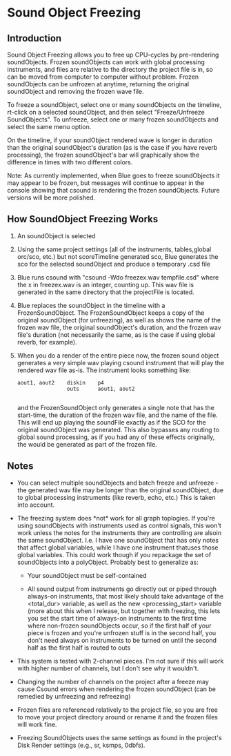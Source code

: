 # Sound Object Freezing

## Introduction

Sound Object Freezing allows you to free up CPU-cycles by pre-rendering
soundObjects. Frozen soundObjects can work with global processing
instruments, and files are relative to the directory the project file is
in, so can be moved from computer to computer without problem. Frozen
soundObjects can be unfrozen at anytime, returning the original
soundObject and removing the frozen wave file.

To freeze a soundObject, select one or many soundObjects on the
timeline, rt-click on a selected soundObject, and then select
"Freeze/Unfreeze SoundObjects". To unfreeze, select one or many frozen
soundObjects and select the same menu option.

On the timeline, if your soundObject rendered wave is longer in duration
than the original soundObject's duration (as is the case if you have
reverb processing), the frozen soundObject's bar will graphically show
the difference in times with two different colors.

Note: As currently implemented, when Blue goes to freeze soundObjects it
may appear to be frozen, but messages will continue to appear in the
console showing that csound is rendering the frozen soundObjects. Future
versions will be more polished.

## How SoundObject Freezing Works

1.  An soundObject is selected

2.  Using the same project settings (all of the instruments,
    tables,global orc/sco, etc.) but not scoreTimeline generated sco,
    Blue generates the sco for the selected soundObject and produce a
    temporary .csd file

3.  Blue runs csound with "csound -Wdo freezex.wav tempfile.csd" where
    the x in freezex.wav is an integer, counting up. This wav file is
    generated in the same directory that the projectFile is located.

4.  Blue replaces the soundObject in the timeline with a
    FrozenSoundObject. The FrozenSoundObject keeps a copy of the
    original soundObject (for unfreezing), as well as shows the name of
    the frozen wav file, the original soundObject's duration, and the
    frozen wav file's duration (not necessarily the same, as is the case
    if using global reverb, for example).

5.  When you do a render of the entire piece now, the frozen sound
    object generates a very simple wav playing csound instrument that
    will play the rendered wav file as-is. The instrument looks
    something like:
    
    ```csound-orc 
    aout1, aout2    diskin    p4         
                    outs      aout1, aout2 
              
    ```
    
    and the FrozenSoundObject only generates a single note that has the
    start-time, the duration of the frozen wav file, and the name of the
    file. This will end up playing the soundFile exactly as if the SCO
    for the original soundObject was generated. This also bypasses any
    routing to global sound processing, as if you had any of these
    effects originally, the would be generated as part of the frozen
    file.

## Notes

  - You can select multiple soundObjects and batch freeze and unfreeze
    -the generated wav file may be longer than the original soundObject,
    due to global processing instruments (like reverb, echo, etc.) This
    is taken into account.

  - The freezing system does \*not\* work for all graph toplogies. If
    you're using soundObjects with instruments used as control signals,
    this won't work unless the notes for the instruments they are
    controlling are alsoin the same soundObject. I.e. I have one
    soundObject that has only notes that affect global variables, while
    I have one instrument thatuses those global variables. This could
    work though if you repackage the set of soundObjects into a
    polyObject. Probably best to generalize as:
    
      - Your soundObject must be self-contained
    
      - All sound output from instruments go directly out or piped
        through always-on instruments, that most likely should take
        advantage of the <total\_dur\> variable, as well as the new
        <processing\_start\> variable (more about this when I release,
        but together with freezing, this lets you set the start time of
        always-on instruments to the first time where non-frozen
        soundObjects occur, so if the first half of your piece is frozen
        and you're unfrozen stuff is in the second half, you don't need
        always on instruments to be turned on until the second half as
        the first half is routed to outs

  - This system is tested with 2-channel pieces. I'm not sure if this
    will work with higher number of channels, but I don't see why it
    wouldn't.

  - Changing the number of channels on the project after a freeze may
    cause Csound errors when rendering the frozen soundObject (can be
    remedied by unfreezing and refreezing)

  - Frozen files are referenced relatively to the project file, so you
    are free to move your project directory around or rename it and the
    frozen files will work fine.

  - Freezing SoundObjects uses the same settings as found in the
    project's Disk Render settings (e.g., sr, ksmps, 0dbfs).
